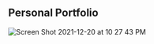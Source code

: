 ## Personal Portfolio

![Screen Shot 2021-12-20 at 10 27 43 PM](https://user-images.githubusercontent.com/63621073/146866095-bec7c3da-ff2b-4690-a054-48a8bfd6f318.png)

